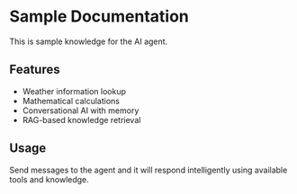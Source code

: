 # Sample Documentation

This is sample knowledge for the AI agent.

## Features
- Weather information lookup
- Mathematical calculations
- Conversational AI with memory
- RAG-based knowledge retrieval

## Usage
Send messages to the agent and it will respond intelligently using available tools and knowledge.
